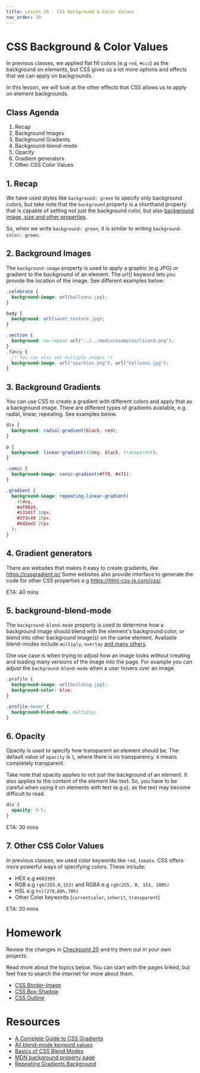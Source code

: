 ```yaml
---
title: Lesson 20 - CSS Background & Color Values
nav_order: 20
---
```


# CSS Background & Color Values

In previous classes, we applied flat fill colors (e.g `red`, `#ccc`) as the background on elements,
but CSS gives us a lot more options and effects that we can apply on backgrounds.

In this lesson, we will look at the other effects that CSS allows us to apply on element backgrounds.

## Class Agenda

1. Recap
1. Background Images
1. Background Gradients
1. Background-blend-mode
1. Opacity
1. Gradient generators
1. Other CSS Color Values

## 1. Recap

We have used styles like `background: green` to specify only background colors, but take note that
the `background` property is a shorthand property that is capable of setting not just
the background color, but also [background image, size and other properties](https://developer.mozilla.org/en-US/docs/Web/CSS/background#constituent_properties).

So, when we write `background: green`, it is similar to writing `background-color: green`.

## 2. Background Images

The `background-image` property is used to apply a graphic (e.g JPG) or gradient to the background of an element.
The url() keyword lets you provide the location of the image. See different examples below:

```css
.celebrate {
  background-image: url(balloons.jpg);
}

body {
  background: url(sweet_texture.jpg);
}

.section {
  background: no-repeat url("../../media/examples/lizard.png");
}
.fancy {
  /* You can also set multiple images */
  background-image: url("sparkles.png"), url("balloons.jpg");
}
```

## 3. Background Gradients

You can use CSS to create a gradient with different colors and apply that as a background image.
There are different types of gradients available, e.g. radial, linear, repeating. See examples below.

```css
div {
  background: radial-gradient(black, red);
}

p {
  background: linear-gradient(45deg, black, transparent);
}

.comic {
  background-image: conic-gradient(#ff8, #e71);
}

.gradient {
  background-image: repeating-linear-gradient(
    45deg,
    #af002d,
    #131417 10px,
    #373c49 10px,
    #6d2ee5 20px
  );
}
```

## 4. Gradient generators

There are websites that makes it easy to create gradients, like <https://cssgradient.io/>
Some websites also provide interface to generate the code for other CSS properties e.g <https://html-css-js.com/css/>.

ETA: 40 mins

## 5. background-blend-mode

The `background-blend-mode` property is used to determine how a background image should blend with
the element's background color, or blend into other background image(s) on the same element. Available blend-modes include
`multiply`, `overlay` [and many others](https://developer.mozilla.org/en-US/docs/Web/CSS/blend-mode).

One use case is when trying to adjust how an image looks without creating and loading many versions of the image into the page. For example you can adjust the `background-blend-mode` when a user hovers over an image.

```css
.profile {
  background-image: url(building.jpg);
  background-color: blue;
}

.profile:hover {
  background-blend-mode: multiply;
}
```

## 6. Opacity

Opacity is used to specify how transparent an element should be.
The default value of `opacity` is `1`, where there is no transparency.
`0` means completely transparent.

Take note that opacity applies to not just the background of an element.
It also applies to the content of the element like text. So, you have to be careful when using it on elements with text (e.g `p`), as the text may become difficult to read.

```css
div {
  opacity: 0.5;
}
```

ETA: 30 mins

## 7. Other CSS Color Values

In previous classes, we used color keywords like `red`, `tomato`. CSS offers more powerful ways of specifying colors. These include:

- HEX e.g `#663399`
- RGB e.g `rgb(255,0,153)` and RGBA e.g `rgb(255, 0, 153, 100%)`
- HSL e.g `hsl(270,60%,70%)`
- Other Color keywords (`currentcolor`, `inherit`, `transparent`)

ETA: 20 mins

# Homework

Review the changes in [Checkpoint 20](https://github.com/ReDI-School/nrw-html-and-css-2021-fall/tree/checkpoint20/checkpoint) and try them out in your own projects.

Read more about the topics below. You can start with the pages linked, but feel free to search the internet for more about them.

- [CSS Border-Image](https://www.w3schools.com/css/css3_border_images.asp)
- [CSS Box-Shadow](https://developer.mozilla.org/en-US/docs/Web/CSS/box-shadow)
- [CSS Outline](https://www.w3schools.com/css/css_outline.asp)

# Resources

- [A Complete Guide to CSS Gradients](https://css-tricks.com/a-complete-guide-to-css-gradients/)
- [All blend-mode keyword values](https://developer.mozilla.org/en-US/docs/Web/CSS/blend-mode)
- [Basics of CSS Blend Modes](https://css-tricks.com/basics-css-blend-modes/)
- [MDN background property page](https://developer.mozilla.org/en-US/docs/Web/CSS/background)
- [Repeating Gradients Background](https://www.youtube.com/watch?v=muE2B0Zylbw)
